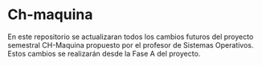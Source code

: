 # Ch-maquina
En este repositorio se actualizaran todos los cambios futuros del proyecto semestral CH-Maquina propuesto por el profesor de Sistemas Operativos. Estos cambios se realizarán desde la Fase A del proyecto.
